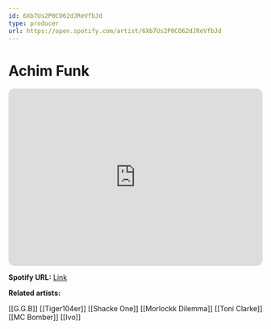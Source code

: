 ```yaml
---
id: 6Xb7Us2P0CO62dJReVfbJd
type: producer
url: https://open.spotify.com/artist/6Xb7Us2P0CO62dJReVfbJd
---
```

# Achim Funk

<iframe style="border-radius:12px" src="https://open.spotify.com/embed/artist/6Xb7Us2P0CO62dJReVfbJd" width="100%" height="352" frameBorder="0" allowfullscreen="" allow="autoplay; clipboard-write; encrypted-media; fullscreen; picture-in-picture" loading="lazy"></iframe>

**Spotify URL:** [Link](https://open.spotify.com/artist/6Xb7Us2P0CO62dJReVfbJd)

**Related artists:**

[[G.G.B]]
[[Tiger104er]]
[[Shacke One]]
[[Morlockk Dilemma]]
[[Toni Clarke]]
[[MC Bomber]]
[[Ivo]]
